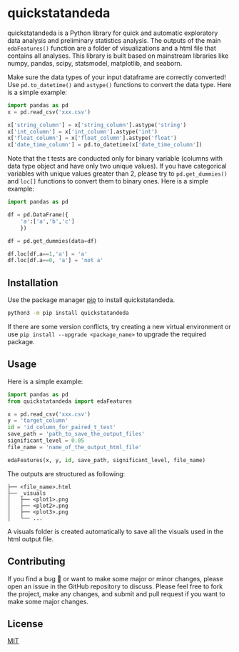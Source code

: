 # quickstatandeda

quickstatandeda is a Python library for quick and automatic exploratory data analysis and preliminary statistics analysis. The outputs of the main `edaFeatures()` function are a folder of visualizations and a html file that contains all analyses. This library is built based on mainstream libraries like numpy, pandas, scipy, statsmodel, matplotlib, and seaborn. 

Make sure the data types of your input dataframe are correctly converted! Use `pd.to_datetime()` and `astype()` functions to convert the data type. Here is a simple example:

```python
import pandas as pd
x = pd.read_csv('xxx.csv')

x['string_column'] = x['string_column'].astype('string')
x['int_column'] = x['int_column'].astype('int')
x['float_column'] = x['float_column'].astype('float')
x['date_time_column'] = pd.to_datetime(x['date_time_column'])
```

Note that the t tests are conducted only for binary variable (columns with data type object and have only two unique values). If you have categorical variables with unique values greater than 2, please try to `pd.get_dummies()` and `loc[]` functions to convert them to binary ones. Here is a simple example:

```python
import pandas as pd

df = pd.DataFrame({
    'a':['a','b','c']
    })

df = pd.get_dummies(data=df)

df.loc[df.a==1,'a'] = 'a'
df.loc[df.a==0, 'a'] = 'not a'
```

## Installation

Use the package manager [pip](https://pypi.org/project/quickstatandeda/) to install quickstatandeda. 

```bash
python3 -m pip install quickstatandeda
```

If there are some version conflicts, try creating a new virtual environment or use `pip install --upgrade <package_name>` to upgrade the required package. 

## Usage

Here is a simple example: 

```python
import pandas as pd
from quickstatandeda import edaFeatures

x = pd.read_csv('xxx.csv')
y = 'target_column'
id = 'id_column_for_paired_t_test'
save_path = 'path_to_save_the_output_files'
significant_level = 0.05
file_name = 'name_of_the_output_html_file'

edaFeatures(x, y, id, save_path, significant_level, file_name)
```

The outputs are structured as following:

```
├── <file_name>.html
├── _visuals
│   ├── <plot1>.png
│   ├── <plot2>.png
│   ├── <plot3>.png
│   └── ...
```

A visuals folder is created automatically to save all the visuals used in the html output file. 

## Contributing

If you find a bug 🐛 or want to make some major or minor changes, please open an issue in the GitHub repository to discuss. Please feel free to fork the project, make any changes, and submit and pull request if you want to make some major changes. 

## License

[MIT](https://choosealicense.com/licenses/mit/)
